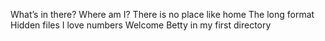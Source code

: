 What’s in there?
Where am I?
There is no place like home
The long format
Hidden files
I love numbers
Welcome
Betty in my first directory
